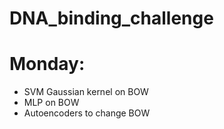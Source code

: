 # DNA_binding_challenge

# Monday:

- SVM Gaussian kernel on BOW
- MLP on BOW
- Autoencoders to change BOW